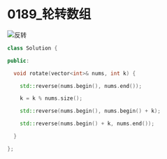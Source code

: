 # 0189_轮转数组
![反转](../Image/reserve.png')
```Cpp
class Solution {

public:

  void rotate(vector<int>& nums, int k) {

	std::reverse(nums.begin(), nums.end());

	k = k % nums.size();

	std::reverse(nums.begin(), nums.begin() + k);

	std::reverse(nums.begin() + k, nums.end());

  }

};
```

